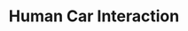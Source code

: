 ---
layout: timeline 
title: Human Car Interaction
image_url: /images/adaptive-cars.png
caption: Ιστορική αναδρομή στην τεχνολογική πρόοδο διάδρασης μεταξή οχηματος - ανθρώπου. 
events:
  - adaptive-cars
  - car-acc 
  - tesla-lcd
---